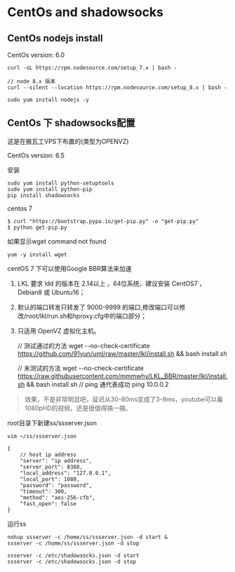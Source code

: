 # CentOs and shadowsocks

## CentOs nodejs install

CentOs version: 6.0

    curl -sL https://rpm.nodesource.com/setup_7.x | bash -

    // node 8.x 版本
    curl --silent --location https://rpm.nodesource.com/setup_8.x | bash -

    sudo yum install nodejs -y

## CentOs 下 shadowsocks配置

这是在搬瓦工VPS下布置的(类型为OPENVZ)

CentOs version: 6.5



安装

    sudo yum install python-setuptools
    sudo yum install python-pip
    pip install shadowsocks




centos 7

    $ curl "https://bootstrap.pypa.io/get-pip.py" -o "get-pip.py"
    $ python get-pip.py


如果显示wget command not found

    yum -y install wget

centOS 7 下可以使用Google BBR算法来加速

1. LKL 要求 ldd 的版本在 2.14以上 ，64位系统，建议安装 CentOS7 ， Debian8 或 Ubuntu16；

2. 默认的端口转发只转发了 9000-9999 的端口,修改端口可以修改/root/lkl/run.sh和hproxy.cfg中的端口部分；

3. 只适用 OpenVZ 虚拟化主机。

    // 测试通过的方法
    wget --no-check-certificate https://github.com/91yun/uml/raw/master/lkl/install.sh && bash install.sh

    // 未测试的方法
    wget --no-check-certificate https://raw.githubusercontent.com/mmmwhy/LKL_BBR/master/lkl/install.sh && bash install.sh
    // ping 通代表成功
    ping 10.0.0.2


> 效果，不是非常明显吧，延迟从30-80ms变成了3-8ms，youtube可以看1080pHD的视频，还是很值得搞一搞。


root目录下新建ss/ssserver.json 

    vim ~/ss/ssserver.json

    {
        // host ip address
        "server": "ip address",
        "server_port": 8388,
        "local_address": "127.0.0.1",
        "local_port": 1080,
        "password": "password",
        "timeout": 300,
        "method": "aes-256-cfb",
        "fast_open": false
    }

运行ss

    nohup ssserver -c /home/ss/ssserver.json -d start &
    ssserver -c /home/ss/ssserver.json -d stop

    ssserver -c /etc/shadowsocks.json -d start
    ssserver -c /etc/shadowsocks.json -d stop
